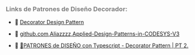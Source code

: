 ### <span style="color:grey">Links de Patrones de Diseño Decorador:</span>

- 🔗 [Decorator Design Pattern](https://www.twincontrols.com/community/twincat-knowledgebase/decorator-design-pattern/#post-655)

- 🔗 [github.com,Aliazzzz,Applied-Design-Patterns-in-CODESYS-V3](https://github.com/Aliazzzz/Applied-Design-Patterns-in-CODESYS-V3)

- 🔗 [🤩PATRONES de DISEÑO con Typescript - Decorator Pattern | PT 2.](https://www.youtube.com/watch?v=6FfqopVI9bo)